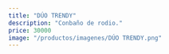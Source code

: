 ```yaml
---
title: "DÚO TRENDY"
description: "Conbaño de rodio."
price: 30000
image: "/productos/imagenes/DÚO TRENDY.png"
---
```


